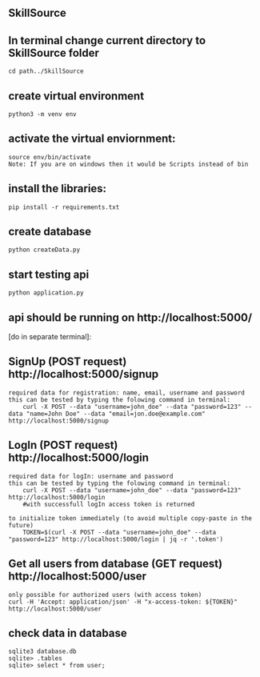 ## SkillSource
## In terminal change current directory to SkillSource folder
    cd path../SkillSource
## create virtual environment
    python3 -m venv env

## activate the virtual enviornment:
    source env/bin/activate
    Note: If you are on windows then it would be Scripts instead of bin

## install the libraries:
    pip install -r requirements.txt

## create database
    python createData.py

## start testing api
    python application.py

## api should be running on http://localhost:5000/

[do in separate terminal]:

## SignUp (POST request) http://localhost:5000/signup 

    required data for registration: name, email, username and password
    this can be tested by typing the folowing command in terminal:
        curl -X POST --data "username=john_doe" --data "password=123" --data "name=John Doe" --data "email=jon.doe@example.com" http://localhost:5000/signup

## LogIn (POST request) http://localhost:5000/login

    required data for logIn: username and password
    this can be tested by typing the folowing command in terminal:
        curl -X POST --data "username=john_doe" --data "password=123" http://localhost:5000/login
        #with successfull logIn access token is returned
    
    to initialize token immediately (to avoid multiple copy-paste in the future)
        TOKEN=$(curl -X POST --data "username=john_doe" --data "password=123" http://localhost:5000/login | jq -r '.token')

## Get all users from database (GET request) http://localhost:5000/user

    only possible for authorized users (with access token)
    curl -H 'Accept: application/json' -H "x-access-token: ${TOKEN}" http://localhost:5000/user

## check data in database
    sqlite3 database.db
    sqlite> .tables
    sqlite> select * from user;

